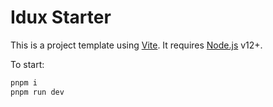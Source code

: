 # Idux Starter

This is a project template using [Vite](https://vitejs.dev/). It requires [Node.js](https://nodejs.org) v12+.

To start:

```sh
pnpm i
pnpm run dev
```
